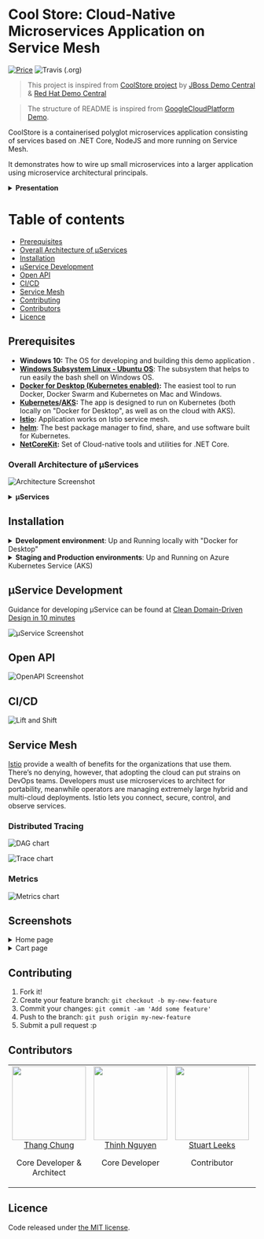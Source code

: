 # Cool Store: Cloud-Native Microservices Application on Service Mesh

[![Price](https://img.shields.io/badge/price-FREE-0098f7.svg?style=for-the-badge)](https://github.com/vietnam-devs/coolstore-microservices/blob/master/LICENSE)
![Travis (.org)](https://img.shields.io/travis/vietnam-devs/coolstore-microservices.svg?style=for-the-badge)

> This project is inspired from [CoolStore project](https://github.com/jbossdemocentral/coolstore-microservice) by [JBoss Demo Central](https://github.com/jbossdemocentral) & [Red Hat Demo Central](https://gitlab.com/redhatdemocentral)

> The structure of README is inspired from [GoogleCloudPlatform Demo](https://github.com/GoogleCloudPlatform/microservices-demo).

CoolStore is a containerised polyglot microservices application consisting of services based on .NET Core, NodeJS and more running on Service Mesh.

It demonstrates how to wire up small microservices into a larger application using microservice architectural principals.

<details>
  <summary><strong>Presentation</strong></summary>

Our team uses this demo application to demonstrate Kubernetes, AKS, Istio and similar cloud-native technologies in events as following

- [From Microservices to Service Mesh - DevCafe Event - July 2018](https://www.slideshare.net/ThangChung/from-microservices-to-service-mesh-devcafe-event-july-2018)
- [Service Mesh for Microservices- Vietnam Mobile Day Event - June 2018](https://www.slideshare.net/ThangChung/service-mesh-for-microservices-vietnam-mobile-day-june-2017)

</details>

# Table of contents

* [Prerequisites](https://github.com/vietnam-devs/coolstore-microservices#prerequisites)
* [Overall Architecture of µServices](https://github.com/vietnam-devs/coolstore-microservices#overall-architecture-of-µservices)
* [Installation](https://github.com/vietnam-devs/coolstore-microservices#installation)
* [µService Development](https://github.com/vietnam-devs/coolstore-microservices#µmicroservice-development)
* [Open API](https://github.com/vietnam-devs/coolstore-microservices#open-api)
* [CI/CD](https://github.com/vietnam-devs/coolstore-microservices#ci-cd)
* [Service Mesh](https://github.com/vietnam-devs/coolstore-microservices#service-mesh)
* [Contributing](https://github.com/vietnam-devs/coolstore-microservices#contributing)
* [Contributors](https://github.com/vietnam-devs/coolstore-microservices#contributors)
* [Licence](https://github.com/vietnam-devs/coolstore-microservices#licence)

## Prerequisites

- **Windows 10:** The OS for developing and building this demo application .
- **[Windows Subsystem Linux - Ubuntu OS](https://docs.microsoft.com/en-us/windows/wsl/install-win10)**: The subsystem that helps to run easily the bash shell on Windows OS.
- **[Docker for Desktop (Kubernetes enabled)](https://www.docker.com/products/docker-desktop):** The easiest tool to run Docker, Docker Swarm and Kubernetes on Mac and Windows.
- **[Kubernetes](https://kubernetes.io)/[AKS](https://docs.microsoft.com/en-us/azure/aks):**
  The app is designed to run on Kubernetes (both locally on "Docker for
  Desktop", as well as on the cloud with AKS).
- **[Istio](https://istio.io):** Application works on Istio service mesh.
- **[helm](https://helm.sh)**: The best package manager to find, share, and use software built for Kubernetes. 
- **[NetCoreKit](https://github.com/cloudnative-netcore/netcore-kit):** Set of Cloud-native tools and utilities for .NET Core.

### Overall Architecture of µServices

![Architecture Screenshot](assets/images/arch-diagram.png?raw=true 'Architecture Diagram')

<details>
  <summary><strong>µServices</strong></summary>

There are several individual µservices and infrastructure components that make up this app:

| No. | Service | Description | Language | Database | Endpoints |
|-----|---------|-------------|----------|----------|-----------|
| 1 | Catalog | Serves products and prices for retail products | Node.js | Mongo | [`http://localhost:5002`](http://localhost:5002) or [`http://api.coolstore.local/catalog`](http://api.coolstore.local/catalog/swagger)
| 2 | Cart | Manages shopping cart for each customer | .NET Core | MySQL | [`http://localhost:5003`](http://localhost:5003) or [`http://api.coolstore.local/cart`](http://api.coolstore.local/cart/swagger)
| 3 | Inventory | Serves inventory and availability data for retail products | .NET Core | MySQL | [`http://localhost:5004`](http://localhost:5004) or [`http://api.coolstore.local/inventory`](http://api.coolstore.local/inventory/swagger)
| 4 | Pricing | Handles a business rules application for product pricing | .NET Core | MySQL | [`http://localhost:5005`](http://localhost:5005) or [`http://api.coolstore.local/pricing`](http://api.coolstore.local/pricing/swagger)
| 5 | Review | Runs for writing and displaying reviews for products | .NET Core | MySQL | [`http://localhost:5006`](http://localhost:5006) or [`http://api.coolstore.local/review`](http://api.coolstore.local/review/swagger)
| 6 | Rating | Runs for rating products | Node.js | Mongo | [`http://localhost:5007`](http://localhost:5007) or [`http://api.coolstore.local/rating`](http://api.coolstore.local/rating/swagger)
| 7 | IdP | Uses [IdentityServer4](https://github.com/IdentityServer/IdentityServer4) to authentication with OAuth 2.0 and OpenID Connect for the whole stack | .NET Core | In Memory | [`http://localhost:5001`](http://localhost:5001) or [`http://id.coolstore.local`](http://id.coolstore.local)
| 8 | Web UI (PWA) | Frontend based on [vuejs](https://vuejs.org/) and [Node.js](https://nodejs.org) | Vuejs + Node.js | N/A | [`http://localhost:8080`](http://localhost:8080) or [`http://coolstore.local`](http://coolstore.local)

</details>

## Installation

<details>
  <summary><strong>Development environment</strong>: Up and Running locally with "Docker for Desktop"</summary>

1. Make sure we have **`Docker for Desktop`** running with **`Kubernetes`** option enabled. We need to install **`kubectl`**, **`helm`** and **`istioctl`** on the build machine as well.

2. From current console, type `bash` to enter `Linux Subsystem (Ubuntu)`

3. Then `cd` into your root of project

```
> ./deploys/scripts/build-all-images.sh
```

It should run and package all docker images.

4. Download and install [istio-1.0.0](https://github.com/istio/istio/releases/tag/1.0.0) on the box, and unzip it into somewhere, then initialize it with following commands

```
> cd <istio-1.0.0 path>
> kubectl create -f install/kubernetes/helm/helm-service-account.yaml
> helm init --service-account tiller --upgrade
> helm install install/kubernetes/helm/istio --name istio --namespace istio-system
```

More information about installing `istio` can be found at https://istio.io/docs/setup/kubernetes/helm-install

5. Get `istio-ingressgateway` IP address

```
> kubectl get services istio-ingressgateway -n istio-system -o=jsonpath={.spec.clusterIP}
> 10.96.34.68 <== for example, we get the IP as the left-hand side
```

6. Create `values.dev.local.yaml` file in `deploys/charts/coolstore`, and put content like

```
gateway:
  ip: 10.96.34.68
```

7. Apply `istioctl` command to `coolstore` chart

```
> helm template deploys/charts/coolstore -f deploys/charts/coolstore/values.dev.yaml -f deploys/charts/coolstore/values.dev.local.yaml > deploys/k8s/coolstore.local.yaml
> istioctl kube-inject -f deploys/k8s/coolstore.local.yaml | kubectl apply -f -
```

8. Add hosts file with following content

```
127.0.0.1 api.coolstore.local
127.0.0.1 id.coolstore.local
127.0.0.1 coolstore.local
```

Waiting for the container provision completed

9. Install `coolstore-istio` chart

```
> helm install deploys\charts\coolstore-istio --name coolstore-istio
```

10. Access to following URLs

```
> curl -I http://coolstore.local # website
> curl -I http://api.coolstore.local # api gateway
> curl -I http://id.coolstore.local # identity provider
```

11. Clean up `coolstore` chart as

```
> kubectl delete -f deployment/istio/coolstore.local.yaml
> helm delete coolstore-istio --purge
> helm delete istio --purge
```

**Notes**:

1. Global path
> Set `PATH` for `docker`, `kubectl`, `helm`, and `istioctl`.

2. Run with Nginx (not recommendation)
> If you want to run just only `Kubernetes` + `nginx-ingress` go to `deploys/charts/coolstore/values.yaml`, and modify as following
>```
> nginx:
>    enabled: true
>```
> Then run the `helm` command as
> ```
> helm install --name cs-nginx stable/nginx-ingress
> ```

</details>

<details>
  <summary><strong>Staging and Production environments</strong>: Up and Running on Azure Kubernetes Service (AKS)</summary>

[5 steps to bring CoolStore’s Service Mesh to Azure Kubernetes Service](https://medium.com/@thangchung/5-steps-to-bring-coolstores-service-mesh-to-azure-kubernetes-service-aks-9cd1a5aa008a)

</details>

## µService Development

Guidance for developing µService can be found at [Clean Domain-Driven Design in 10 minutes](https://medium.com/@thangchung/clean-domain-driven-design-in-10-minutes-6037a59c8b7b)

![µService Screenshot](assets/images/miniservice-development.PNG?raw=true 'Microservice')

## Open API

![OpenAPI Screenshot](assets/images/open-api.png?raw=true 'OpenAPI')

## CI/CD

![Lift and Shift](assets/images/lift-and-shift.PNG?raw=true 'liftandshift')

## Service Mesh

[Istio](https://istio.io) provide a wealth of benefits for the organizations that use them. There’s no denying, however, that adopting the cloud can put strains on DevOps teams. Developers must use microservices to architect for portability, meanwhile operators are managing extremely large hybrid and multi-cloud deployments. Istio lets you connect, secure, control, and observe services.

### Distributed Tracing

![DAG chart](assets/images/jaeger-dag-1.PNG?raw=true 'DAG')

![Trace chart](assets/images/jaeger-trace-1.PNG?raw=true 'Trace')

### Metrics

![Metrics chart](assets/images/grafana-ui-1.PNG?raw=true 'Metrics')

## Screenshots

<details>
  <summary>Home page</summary>

![home-page](assets/images/ui-screen-1.PNG?raw=true)

</details>

<details>
  <summary>Cart page</summary>

![cart-page](assets/images/ui-screen-2.PNG?raw=true)

</details>

## Contributing

1. Fork it!
2. Create your feature branch: `git checkout -b my-new-feature`
3. Commit your changes: `git commit -am 'Add some feature'`
4. Push to the branch: `git push origin my-new-feature`
5. Submit a pull request :p

## Contributors

<table>
  <tbody>
    <tr>
      <td align="center" valign="top">
        <img width="150" height="150" src="https://github.com/thangchung.png?s=150">
        <br>
        <a href="https://github.com/thangchung">Thang Chung</a>
        <p>Core Developer & Architect</p>
      </td>
      <td align="center" valign="top">
        <img width="150" height="150" src="https://github.com/thinhnotes.png?s=150">
        <br>
        <a href="https://github.com/thinhnotes">Thinh Nguyen</a>
        <p>Core Developer</p>
      </td>
      <td align="center" valign="top">
        <img width="150" height="150" src="https://github.com/stuartleeks.png?s=150">
        <br>
        <a href="https://github.com/stuartleeks">Stuart Leeks</a>
        <p>Contributor</p>
      </td>
      <td align="center" valign="top">
        <img width="150" height="150" src="https://github.com/trumhemcut.png?s=150">
        <br>
        <a href="https://github.com/trumhemcut">Phi Huynh</a>
        <p>Contributor</p>
      </td>
     </tr>
  </tbody>
</table>

## Licence

Code released under [the MIT license](https://github.com/vietnam-devs/coolstore-microservices/blob/master/LICENSE).
